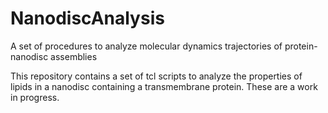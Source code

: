 # NanodiscAnalysis
A set of procedures to analyze molecular dynamics trajectories of protein-nanodisc assemblies

This repository contains a set of tcl scripts to analyze the properties of lipids in a 
nanodisc containing a transmembrane protein. These are a work in progress.
